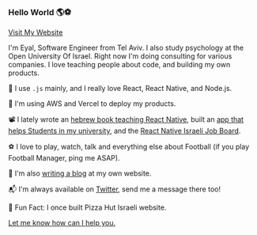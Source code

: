 ### Hello World 🌎⚽


[Visit My Website](https://coheneyal.com)

I'm Eyal, Software Engineer from Tel Aviv. I also study psychology at the Open University Of Israel.
Right now I'm doing consulting for various companies.
I love teaching people about code, and building my own products.

🔭 I use `.js` mainly, and I really love React, React Native, and Node.js.

📕 I'm using AWS and Vercel to deploy my products.

📽️ I lately wrote an [hebrew book teaching React Native](https://gumroad.com/l/zero-to-app-react-native/), built an [app that helps Students in my university](https://kvozut.co.il), and the [React Native Israeli Job Board](reactnative.co.il).

⚽ I love to play, watch, talk and everything else about Football (if you play Football Manager, ping me ASAP).

💬 I'm also [writing a blog](https://coheneyal.com) at my own website.

📬 I'm always available on [Twitter](https://twitter.com/coheneyal4), send me a message there too!

🍕 Fun Fact: I once built Pizza Hut Israeli website.

[Let me know how can I help you.](https://twitter.com/coheneyal4)
